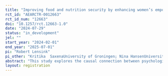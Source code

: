 ```yaml
---
title: "Improving food and nutrition security by enhancing women’s empowerment in Bangladesh"
rct_id: "AEARCTR-0012663"
rct_id_num: "12663"
doi: "10.1257/rct.12663-1.0"
date: "2024-07-29"
status: "in_development"
jel: ""
start_year: "2024-02-01"
end_year: "2025-07-01"
pi: "Robert Lensink"
pi_other: "Kritika  SaxenaUniversity of Groningen; Nina HansenUniversity of Groningen; Michael GrimmUniversity of Passau"
abstract: "This study explores the causal connection between psychological well-being and women’s empowerment, food security and nutrition. We develop a psychological training for female borrowers of BRAC’s microfinance and savings programs to enhance their meaning making, agency, and collaborative partnership with their husbands. We test the effect of this training through a randomized control trial in the Dhaka region of Bangladesh. Additionally, we develop a leaflet with information on key sanitation practices and implement a full factorial design with randomly providing the information session and leaflet to half the women in treatment groups and half in our control groups. Specifically, we test whether removing internal constraints for female clients of BRAC through psychology based empowerment training can improve women’s empowerment, their psychological well-being, their health, adoption of good sanitation behaviors, child health and household food security. We also undertake two additional survey experiments on health and sanitation; and child marriage."
layout: registration
---
```


